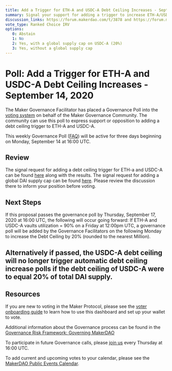 ```yaml
---
title: Add a Trigger for ETH-A and USDC-A Debt Ceiling Increases - September 14, 2020
summary: Signal your support for adding a trigger to increase ETH-A/USDC-A Debt Ceilings
discussion_links: https://forum.makerdao.com/t/3878 and https://forum.makerdao.com/t/3878
vote_type: Ranked Choice IRV
options:
   0: Abstain
   1: No
   2: Yes, with a global supply cap on USDC-A (20%)
   3: Yes, without a global supply cap
---
```

# Poll: Add a Trigger for ETH-A and USDC-A Debt Ceiling Increases - September 14, 2020

The Maker Governance Facilitator has placed a Governance Poll into the [voting system](https://vote.makerdao.com/polling) on behalf of the Maker Governance Community. The community can use this poll to express support or opposition to adding a debt ceiling trigger to ETH-A and USDC-A.

This weekly Governance Poll ([FAQ](https://community-development.makerdao.com/governance/governance)) will be active for three days beginning on Monday, September 14 at 16:00 UTC.

## Review

The signal request for adding a debt ceiling trigger for ETH-a and USDC-A can be found [here](https://forum.makerdao.com/t/signal-request-add-a-dc-trigger-for-planned-raises/3878/23) along with the results. The signal request for adding a global DAI supply cap can be found [here](https://forum.makerdao.com/t/signal-request-limit-vaults-to-a-maximum-of-global-dai-supply/3879). Please review the discussion there to inform your position before voting.

## Next Steps

If this proposal passes the governance poll by Thursday, September 17, 2020 at 16:00 UTC, the following will occur going forward: If ETH-A and USDC-A vaults utilization = 90% on a Friday at 12:00pm UTC, a governance poll will be added by the Governance Facilitators on the following Monday to increase the Debt Ceiling by 20% (rounded to the nearest Million). 

Alternatively if passed, the USDC-A debt ceiling will no longer trigger automatic debt ceiling increase polls if the debt ceiling of USDC-A were to equal 20% of total DAI supply. 
---

## Resources

If you are new to voting in the Maker Protocol, please see the [voter onboarding guide](https://community-development.makerdao.com/onboarding/voter-onboarding) to learn how to use this dashboard and set up your wallet to vote.

Additional information about the Governance process can be found in the [Governance Risk Framework: Governing MakerDAO](https://community-development.makerdao.com/governance/governance-risk-framework)

To participate in future Governance calls, please [join us](https://community-development.makerdao.com/governance/governance-and-risk-meetings) every Thursday at 16:00 UTC.

To add current and upcoming votes to your calendar, please see the [MakerDAO Public Events Calendar](https://calendar.google.com/calendar/embed?src=makerdao.com_3efhm2ghipksegl009ktniomdk%40group.calendar.google.com&ctz=America%2FLos_Angeles).
